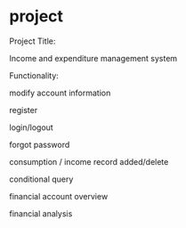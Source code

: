 # project

Project Title:  

Income and expenditure management system 



Functionality: 

modify account information 

register  

login/logout  

forgot password 

consumption / income record added/delete 

conditional query 

financial account overview 

financial analysis 

